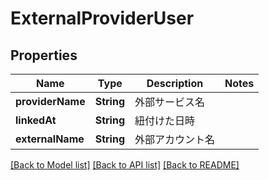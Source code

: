 # ExternalProviderUser

## Properties
Name | Type | Description | Notes
------------ | ------------- | ------------- | -------------
**providerName** | **String** | 外部サービス名 | 
**linkedAt** | **String** | 紐付けた日時 | 
**externalName** | **String** | 外部アカウント名 | 

[[Back to Model list]](../README.md#documentation-for-models) [[Back to API list]](../README.md#documentation-for-api-endpoints) [[Back to README]](../README.md)


